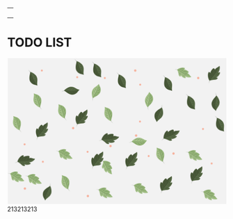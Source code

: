 <table align="center">
    <tr>
        <td><a align="center" href="https://github.com/Manioo77/To-do-list-JavaScript/commits/main"><img src="https://img.shields.io/github/last-commit/Manioo77/To-do-list-javascript"  alt=""/></a></td>
        </tr>
</table>

# TODO LIST

![Zrzut ekranu aplikacji](img1.png)
213213213
